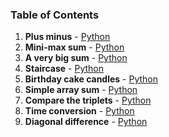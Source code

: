 ### Table of Contents
1. __Plus minus__ - [Python](Plus%20Minus.py)
1. __Mini-max sum__ - [Python](Mini-Max%20Sum.py)
1. __A very big sum__ - [Python](A%20Very%20Big%20Sum.py)
1. __Staircase__ - [Python](Staircase.py)
1. __Birthday cake candles__ - [Python](Birthday%20Cake%20Candles.py)
1. __Simple array sum__ - [Python](Simple%20Array%20Sum.py)
1. __Compare the triplets__ - [Python](Compare%20the%20Triplets.py)
1. __Time conversion__ - [Python](Time%20Conversion.py)
1. __Diagonal difference__ - [Python](Diagonal%20Difference.py)
